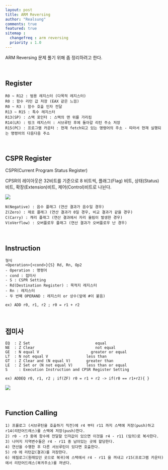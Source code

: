 ```yaml
---
layout: post
title: ARM Reversing
author: "Realsung"
comments: true
featured: true
sitemap :
  changefreq : arm reversing
  priority : 1.0
---
```


ARM Reversing 문제 풀기 위해 좀 정리하려고 한다.

<br />

## Register

```
R0 ~ R12 : 범용 레지스터 (다목적 레지스터)
R0 : 함수 리턴 값 저장 (EAX 같은 느낌)
R0 ~ R3 : 함수 호출 인자 전달
R13 ~ R15 : 특수 레지스터
R13(SP) : 스택 포인터 : 스택의 맨 위를 가리킴
R14(LR) : 링크 레지스터 : 서브루틴 후에 돌아갈 리턴 주소 저장
R15(PC) : 프로그램 카운터 : 현재 fetch되고 있는 명령어의 주소 - 따라서 현재 실행되는 명령어의 다음다음 주소
```

<br />

## CSPR Register

CSPR(Current Program Status Register)

CPSR의 레이아웃은 32비트를 기준으로 8 비트씩, 플래그(Flag) 비트, 상태(Status) 비트, 확장(Extension)비트, 제어(Control)비트로 나뉜다.

![](https://user-images.githubusercontent.com/32904385/61804158-64a9dc80-ae6e-11e9-9cab-d30ec4dd19af.png)

```
N(Negative) : 음수 플래그 (연산 결과가 음수일 경우)
Z(Zero) : 제로 플래그 (연산 결과가 0일 경우, 비교 결과가 같을 경우)
C(Carry) : 캐리 플래그 (연산 결과에서 자리 올림이 발생한 경우)
V(oVerflow) : 오버플로우 플래그 (연산 결과가 오버플로우 난 경우)
```

<br />

## Instruction

```
형식
<Operation>{<cond>}{S} Rd, Rn, Op2
- Operation : 명령어
- cond : 접미사
- S : CSPR Setting
- Rd(Destination Register) : 목적지 레지스터
- Rn : 레지스터
- 두 번째 OPERAND : 레지스터 or 상수(앞에 #이 붙음)

ex) ADD r0, r1, r2 ; r0 = r1 + r2
```

<br />

## 접미사

```
EQ	: Z Set				                equal
NE	: Z Clear			                not equal
GE	: N equal V			              greater or equal
LT	: N not equal V		            less than
GT	: Z Clear and (N equal V)   	greater than
LE	: Z Set or (N not equal V)  	less than or equal
S	  : Execution Instruction and CPSR Register Setting

ex) ADDEQ r0, r1, r2 ; if(ZF) r0 = r1 + r2 -> if(r0 == r1+r2){ }
```

![](https://user-images.githubusercontent.com/32904385/61806777-40043380-ae73-11e9-8948-709d3dad72e0.jpg)

<br />

## Function Calling

```
1) 프롤로그 (서브루틴을 호출하기 직전)에 r4 부터 r11 까지 스택에 저장(push)하고 r14(리턴어드레스)를 스택에 저장(push)한다.
2) r0 - r3 중에 함수에 전달할 인자값이 있으면 이것을 r4 - r11 (임의)로 복사한다.
3) 나머지 지역변수들은 r4 - r11 중 남아있는 곳에 할당한다. 
4) 연산을 수행한 후 다른 서브루틴이 있다면 호출한다.
5) r0 에 리턴값(결과)를 저장한다.
6) 에필로그(원래있던 곳으로 복귀)에 스택에서 r4 - r11 을 꺼내고 r15(프로그램 카운터)에서 리턴어드레스(복귀주소)를 꺼낸다.
```

